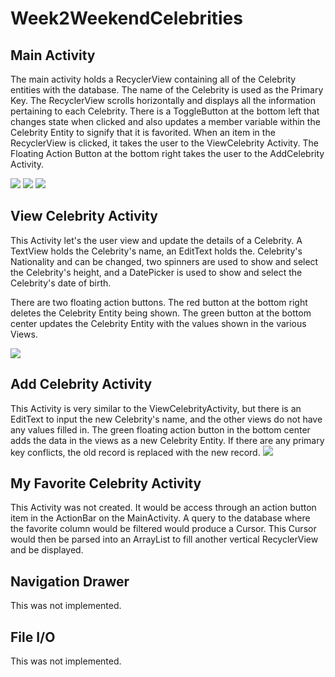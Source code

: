# Week2WeekendCelebrities

## Main Activity
The main activity holds a RecyclerView containing all of the Celebrity entities with the database. The name of the Celebrity is used as the Primary Key. The RecyclerView scrolls horizontally and displays all the information pertaining to each Celebrity. There is a ToggleButton at the bottom left that changes state when clicked and also updates a member variable within the Celebrity Entity to signify that it is favorited. When an item in the RecyclerView is clicked, it takes the user to the ViewCelebrity Activity. The Floating Action Button at the bottom right takes the user to the AddCelebrity Activity.

![](mainRecyclerView.png)
![](mainFavoriting.png)
![](mainScrolling.png)

## View Celebrity Activity
This Activity let's the user view and update the details of a Celebrity. A TextView holds the Celebrity's name, an EditText holds the. Celebrity's Nationality and can be changed, two spinners are used to show and select the Celebrity's height, and a DatePicker is used to show and select the Celebrity's date of birth.

There are two floating action buttons. The red button at the bottom right deletes the Celebrity Entity being shown. The green button at the bottom center updates the Celebrity Entity with the values shown in the various Views.

![](viewCelebrity.png)


## Add Celebrity Activity
This Activity is very similar to the ViewCelebrityActivity, but there is an EditText to input the new Celebrity's name, and the other views do not have any values filled in. The green floating action button in the bottom center adds the data in the views as a new Celebrity Entity. If there are any primary key conflicts, the old record is replaced with the new record.
![](addCelebrity.png)

## My Favorite Celebrity Activity
This Activity was not created. It would be access through an action button item in the ActionBar on the MainActivity. A query to the database where the favorite column would be filtered would produce a Cursor. This Cursor would then be parsed into an ArrayList to fill another vertical RecyclerView and be displayed.

## Navigation Drawer
This was not implemented.

## File I/O
This was not implemented.

